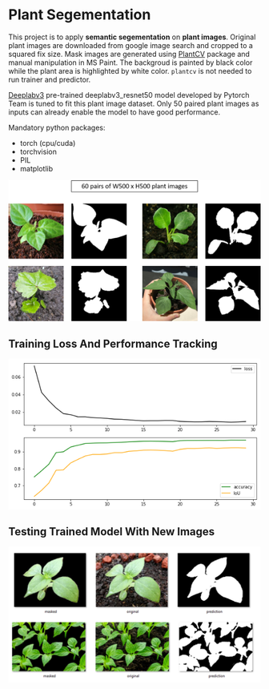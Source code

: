 # Plant Segementation

This project is to apply **semantic segementation** on **plant images**. Original plant images are downloaded from google image search and cropped to a squared fix size. Mask images are generated using [PlantCV](https://plantcv.readthedocs.io/en/stable/) package and manual manipulation in MS Paint. The backgroud is painted by black color while the plant area is highlighted by white color. `plantcv` is not needed to run trainer and predictor.

[Deeplabv3](https://pytorch.org/hub/pytorch_vision_deeplabv3_resnet101/) pre-trained deeplabv3_resnet50 model developed by Pytorch Team is tuned to fit this plant image dataset. Only 50 paired plant images as inputs can already enable the model to have good performance.

Mandatory python packages:
- torch (cpu/cuda)
- torchvision
- PIL
- matplotlib

<p align="center">
  <img src=".\images\data.png" width=600 />
</p>

## Training Loss And Performance Tracking

<p align="center">
  <img src=".\images\training.png" width=600 />
</p>

## Testing Trained Model With New Images

<p align="center">
  <img src=".\images\out.jpg" width=600 />
</p>


